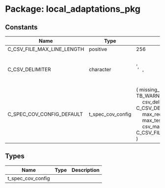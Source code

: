 # Package: local_adaptations_pkg

## Constants

| Name                       | Type              | Value                                                                                                                                                                                                                                                                                                                                                                                                                         | Description                                   |
| -------------------------- | ----------------- | ----------------------------------------------------------------------------------------------------------------------------------------------------------------------------------------------------------------------------------------------------------------------------------------------------------------------------------------------------------------------------------------------------------------------------- | --------------------------------------------- |
| C_CSV_FILE_MAX_LINE_LENGTH | positive          |  256                                                                                                                                                                                                                                                                                                                                                                                                                          |                                               |
| C_CSV_DELIMITER            | character         |  ',<br><span style="padding-left:20px">'                                                                                                                                                                                                                                                                                                                                                                                      | Delimiter when reading and writing CSV files. |
| C_SPEC_COV_CONFIG_DEFAULT  | t_spec_cov_config |  (         missing_req_label_severity  => TB_WARNING,<br><span style="padding-left:20px">         csv_delimiter               => C_CSV_DELIMITER,<br><span style="padding-left:20px">         max_requirements            => 1000,<br><span style="padding-left:20px">         max_testcases_per_req       => 20,<br><span style="padding-left:20px">         csv_max_line_length         => C_CSV_FILE_MAX_LINE_LENGTH     ) |                                               |
## Types

| Name              | Type | Description |
| ----------------- | ---- | ----------- |
| t_spec_cov_config |      |             |
